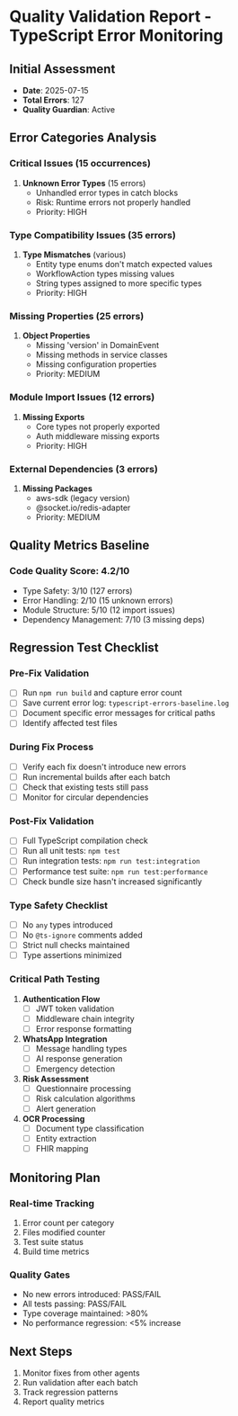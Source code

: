 # Quality Validation Report - TypeScript Error Monitoring

## Initial Assessment
- **Date**: 2025-07-15
- **Total Errors**: 127
- **Quality Guardian**: Active

## Error Categories Analysis

### Critical Issues (15 occurrences)
1. **Unknown Error Types** (15 errors)
   - Unhandled error types in catch blocks
   - Risk: Runtime errors not properly handled
   - Priority: HIGH

### Type Compatibility Issues (35 errors)
1. **Type Mismatches** (various)
   - Entity type enums don't match expected values
   - WorkflowAction types missing values
   - String types assigned to more specific types
   - Priority: HIGH

### Missing Properties (25 errors)
1. **Object Properties**
   - Missing 'version' in DomainEvent
   - Missing methods in service classes
   - Missing configuration properties
   - Priority: MEDIUM

### Module Import Issues (12 errors)
1. **Missing Exports**
   - Core types not properly exported
   - Auth middleware missing exports
   - Priority: HIGH

### External Dependencies (3 errors)
1. **Missing Packages**
   - aws-sdk (legacy version)
   - @socket.io/redis-adapter
   - Priority: MEDIUM

## Quality Metrics Baseline

### Code Quality Score: 4.2/10
- Type Safety: 3/10 (127 errors)
- Error Handling: 2/10 (15 unknown errors)
- Module Structure: 5/10 (12 import issues)
- Dependency Management: 7/10 (3 missing deps)

## Regression Test Checklist

### Pre-Fix Validation
- [ ] Run `npm run build` and capture error count
- [ ] Save current error log: `typescript-errors-baseline.log`
- [ ] Document specific error messages for critical paths
- [ ] Identify affected test files

### During Fix Process
- [ ] Verify each fix doesn't introduce new errors
- [ ] Run incremental builds after each batch
- [ ] Check that existing tests still pass
- [ ] Monitor for circular dependencies

### Post-Fix Validation
- [ ] Full TypeScript compilation check
- [ ] Run all unit tests: `npm test`
- [ ] Run integration tests: `npm run test:integration`
- [ ] Performance test suite: `npm run test:performance`
- [ ] Check bundle size hasn't increased significantly

### Type Safety Checklist
- [ ] No `any` types introduced
- [ ] No `@ts-ignore` comments added
- [ ] Strict null checks maintained
- [ ] Type assertions minimized

### Critical Path Testing
1. **Authentication Flow**
   - [ ] JWT token validation
   - [ ] Middleware chain integrity
   - [ ] Error response formatting

2. **WhatsApp Integration**
   - [ ] Message handling types
   - [ ] AI response generation
   - [ ] Emergency detection

3. **Risk Assessment**
   - [ ] Questionnaire processing
   - [ ] Risk calculation algorithms
   - [ ] Alert generation

4. **OCR Processing**
   - [ ] Document type classification
   - [ ] Entity extraction
   - [ ] FHIR mapping

## Monitoring Plan

### Real-time Tracking
1. Error count per category
2. Files modified counter
3. Test suite status
4. Build time metrics

### Quality Gates
- No new errors introduced: PASS/FAIL
- All tests passing: PASS/FAIL
- Type coverage maintained: >80%
- No performance regression: <5% increase

## Next Steps
1. Monitor fixes from other agents
2. Run validation after each batch
3. Track regression patterns
4. Report quality metrics